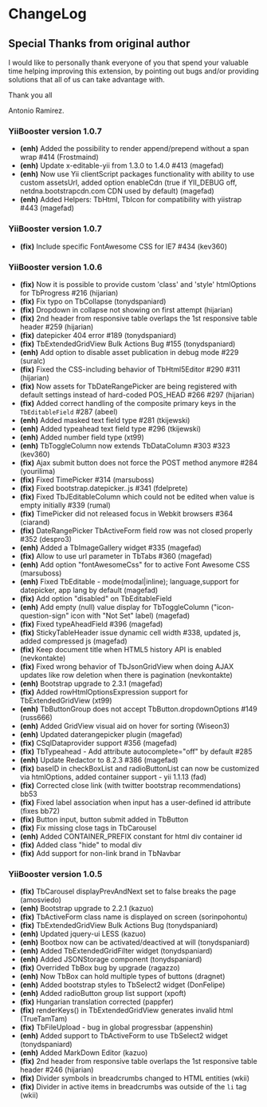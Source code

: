 # ChangeLog

## Special Thanks from original author
I would like to personally thank everyone of you that spend your valuable time helping improving this extension, by pointing out bugs and/or providing solutions that all of us can take advantage with.

Thank you all

Antonio Ramirez.

### YiiBooster version 1.0.7
- **(enh)** Added the possibility to render append/prepend without a span wrap #414 (Frostmaind)
- **(enh)** Update x-editable-yii from 1.3.0 to 1.4.0 #413 (magefad)
- **(enh)** Now use Yii clientScript packages functionality with ability to use custom assetsUrl, added option enableCdn (true if YII_DEBUG off, netdna.bootstrapcdn.com CDN used by default) (magefad)
- **(enh)** Added Helpers: TbHtml, TbIcon for compatibility with yiistrap #443 (magefad)


### YiiBooster version 1.0.7
- **(fix)** Include specific FontAwesome CSS for IE7 #434 (kev360)

### YiiBooster version 1.0.6
- **(fix)** Now it is possible to provide custom 'class' and 'style' htmlOptions for TbProgress #216 (hijarian)
- **(fix)** Fix typo on TbCollapse (tonydspaniard)
- **(fix)** Dropdown in collapse not showing on first attempt (hijarian)
- **(fix)** 2nd header from responsive table overlaps the 1st responsive table header #259 (hijarian)
- **(fix)** datepicker 404 error #189 (tonydspaniard)
- **(fix)** TbExtendedGridView Bulk Actions Bug #155 (tonydspaniard)
- **(enh)** Add option to disable asset publication in debug mode #229 (suralc)
- **(fix)** Fixed the CSS-including behavior of TbHtml5Editor #290 #311 (hijarian)
- **(fix)** Now assets for TbDateRangePicker are being registered with default settings instead of hard-coded POS_HEAD #266 #297 (hijarian)
- **(fix)** Added correct handling of the composite primary keys in the `TbEditableField` #287 (abeel)
- **(enh)** Added masked text field type #281 (tkijewski)
- **(enh)** Added typeahead text field type #296 (tkijewski)
- **(enh)** Added number field type (xt99)
- **(enh)** TbToggleColumn now extends TbDataColumn #303 #323 (kev360)
- **(fix)** Ajax submit button does not force the POST method anymore #284 (yourilima)
- **(fix)** Fixed TimePicker #314 (marsuboss)
- **(fix)** Fixed bootstrap.datepicker.<lang>.js #341 (fdelprete)
- **(fix)** Fixed TbJEditableColumn which could not be edited when value is empty initially #339 (rumal)
- **(fix)** TimePicker did not released focus in Webkit browsers #364 (ciarand)
- **(fix)** DateRangePicker TbActiveForm field row was not closed properly #352 (despro3)
- **(enh)** Added a TbImageGallery widget #335 (magefad)
- **(fix)** Allow to use url parameter in TbTabs #360 (magefad)
- **(enh)** Add option "fontAwesomeCss" for to active Font Awesome CSS (marsuboss)
- **(enh)** Fixed TbEditable - mode(modal|inline); language,support for datepicker, app lang by default (magefad)
- **(fix)** Add option "disabled" on TbEditableField
- **(enh)** Add empty (null) value display for TbToggleColumn ("icon-question-sign" icon with "Not Set" label) (magefad)
- **(fix)** Fixed typeAheadField #396 (magefad)
- **(fix)** StickyTableHeader issue dynamic cell width #338, updated js, added compressed js (magefad)
- **(fix)** Keep document title when HTML5 history API is enabled (nevkontakte)
- **(fix)** Fixed wrong behavior of TbJsonGridView when doing AJAX updates like row deletion when there is pagination (nevkontakte)
- **(enh)** Bootstrap upgrade to 2.3.1 (magefad)
- **(fix)** Added rowHtmlOptionsExpression support for TbExtendedGridView (xt99)
- **(enh)** TbButtonGroup does not accept TbButton.dropdownOptions #149 (russ666)
- **(enh)** Added GridView visual aid on hover for sorting (Wiseon3)
- **(enh)** Updated daterangepicker plugin (magefad)
- **(fix)** CSqlDataprovider support #356 (magefad)
- **(fix)** TbTypeahead - Add attribute autocomplete="off" by default #285
- **(enh)** Update Redactor to 8.2.3 #386 (magefad)
- **(fix)** baseID in checkBoxList and radioButtonList can now be customized via htmlOptions, added container support - yii 1.1.13 (fad)
- **(fix)** Corrected close link (with twitter bootstrap recommendations) bb53
- **(fix)** Fixed label association when input has a user-defined id attribute (fixes bb72)
- **(fix)** Button input, button submit added in TbButton
- **(fix)** Fix missing close tags in TbCarousel
- **(enh)** Added CONTAINER_PREFIX constant for html div container id
- **(fix)** Added class "hide" to modal div
- **(fix)** Add support for non-link brand in TbNavbar


### YiiBooster version 1.0.5

- **(fix)** TbCarousel displayPrevAndNext set to false breaks the page (amosviedo)
- **(enh)** Bootstrap upgrade to 2.2.1 (kazuo)
- **(fix)** TbActiveForm class name is displayed on screen (sorinpohontu)
- **(fix)** TbExtendedGridView Bulk Actions Bug (tonydspaniard)
- **(enh)** Updated jquery-ui LESS (kazuo)
- **(enh)** Bootbox now can be activated/deactived at will (tonydspaniard)
- **(enh)** Added TbExtendedGridFilter widget (tonydspaniard)
- **(enh)** Added JSONStorage component (tonydspaniard)
- **(fix)** Overrided TbBox bug by upgrade (ragazzo)
- **(enh)** Now TbBox can hold multiple types of buttons (dragnet)
- **(enh)** Added bootstrap styles to TbSelect2 widget (DonFelipe)
- **(enh)** Added radioButton group list support (xpoft)
- **(fix)** Hungarian translation corrected (pappfer)
- **(fix)** renderKeys() in TbExtendedGridView generates invalid html (TrueTamTam)
- **(fix)** TbFileUpload - bug in global progressbar (appenshin)
- **(enh)** Added support to TbActiveForm to use TbSelect2 widget (tonydspaniard)
- **(enh)** Added MarkDown Editor (kazuo)
- **(fix)** 2nd header from responsive table overlaps the 1st responsive table header #246 (hijarian)
- **(fix)** Divider symbols in breadcrumbs changed to HTML entities (wkii)
- **(fix)** Divider in active items in breadcrumbs was outside of the `li` tag (wkii)
